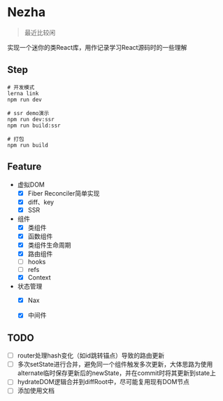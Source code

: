 Nezha
====

> 最近比较闲

实现一个迷你的类React库，用作记录学习React源码时的一些理解

## Step
```
# 开发模式
lerna link
npm run dev

# ssr demo演示
npm run dev:ssr
npm run build:ssr

# 打包
npm run build
```

## Feature

* 虚拟DOM
    * [x] Fiber Reconciler简单实现
    * [x] diff、key
    * [x] SSR
* 组件
    * [x] 类组件
    * [x] 函数组件
    * [x] 类组件生命周期
    * [x] 路由组件
    * [ ] hooks
    * [ ] refs
    * [x] Context
* 状态管理
    * [x] Nax
    * [x] 中间件


## TODO

* [ ] router处理hash变化（如id跳转锚点）导致的路由更新
* [ ] 多次setState进行合并，避免同一个组件触发多次更新，大体思路为使用alternate临时保存更新后的newState，并在commit时将其更新到state上
* [ ] hydrateDOM逻辑合并到diffRoot中，尽可能复用现有DOM节点
* [ ] 添加使用文档
